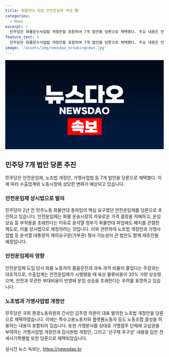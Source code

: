 ```yaml
---
title: 화물연대 파업 안전운임제 꺼낸 野
categories:
  - News
excerpt: >
  민주당은 화물운수사업법 개정안을 포함하여 7개 법안을 당론으로 채택했다. 주요 내용은 안전운임제의 상시법으로의 법제화와 노조법 개정안, 가맹사업법 등 거부권 가능성이 큰 법안을 포함하고 있다. 안전운임제는 화물 운송시장의 자유로운 가격 결정을 제한하고 부작용을 일으킬 것으로 우려되고 있으며, 이에 대해 수출업계는 운임비 인상과 관련하여 우려를 표명하고 있다. 노조법 개정안은 특수고용노동자와 플랫폼노동자 등에 대한 노동조합 결성을 허용하는 내용을 담고 있으며, 가맹사업법 개정안과 감사원법 개정안 등도 당론으로 채택되었다.
feature_text: >
  민주당은 화물운수사업법 개정안을 포함하여 7개 법안을 당론으로 채택했다. 주요 내용은 안전운임제의 상시법으로의 법제화와 노조법 개정안, 가맹사업법 등 거부권 가능성이 큰 법안을 포함하고 있다. 안전운임제는 화물 운송시장의 자유로운 가격 결정을 제한하고 부작용을 일으킬 것으로 우려되고 있으며, 이에 대해 수출업계는 운임비 인상과 관련하여 우려를 표명하고 있다. 노조법 개정안은 특수고용노동자와 플랫폼노동자 등에 대한 노동조합 결성을 허용하는 내용을 담고 있으며, 가맹사업법 개정안과 감사원법 개정안 등도 당론으로 채택되었다.
image: '/assets/img/newsdao_breakingnews.jpg'
---
```


<p><img src="/assets/img/newsdao_breakingnews.jpg" alt="pcversion 속보" /></p>

<h2 data-ke-size="size26">민주당 7개 법안 당론 추진</h2>

<p data-ke-size="size16">민주당은 안전운임제, 노조법 개정안, 가맹사업법 등 7개 법안을 당론으로 채택했다. 이에 따라 수출업계와 노동시장에 상당한 변화가 예상되고 있습니다.</p>

<h3>안전운임제 상시법으로 발의</h3>

<p data-ke-size="size16">민주당이 2년 전 민주노총 화물연대 총파업의 핵심 요구였던 안전운임제를 당론으로 추진하고 있습니다. 안전운임제는 화물 운송시장의 자유로운 가격 결정을 저해하고, 운임 상승 등 부작용을 초래한다는 이유로 윤석열 정부가 화물연대 파업에도 폐지를 관철한 제도로, 이를 상시법으로 제정하려는 것입니다. 이와 관련하여 노조법 개정안과 가맹사업법 등 윤석열 대통령의 재의요구권(거부권) 행사 가능성이 큰 법안도 함께 재추진될 예정입니다.</p>

<h3>안전운임제의 영향</h3>

<p data-ke-size="size16">안전운임제 도입 당시 화물 노동자의 졸음운전과 과속·과적 비율이 줄었다는 주장과는 대조적으로, 수출업계는 안전운임제가 시행됐을 때 육상 물류비용이 30% 가량 상승했으며, 안전과 무관한 부대비용이 반영돼 운임 상승을 초래한다는 우려를 표명하고 있습니다.</p>

<h3>노조법과 가맹사업법 개정안</h3>

<p data-ke-size="size16">민주당은 국회 환경노동위원회 간사인 김주영 의원이 대표 발의한 노조법 개정안을 당론으로 채택하였습니다. 이에는 특수고용노동자와 플랫폼노동자 등도 노동조합 결성을 허용하는 내용이 포함되어 있습니다. 또한 가맹본사를 상대로 가맹점주 단체에 교섭권을 부여하는 가맹사업법 개정안과 감사원법 개정안, 그리고 '선구제 후구상' 내용을 담은 전세사기특별법 또한 당론으로 채택되었습니다.</p>
실시간 뉴스 속보는, <a href="https://newsdao.kr" rel="dofollow">https://newsdao.kr</a>


